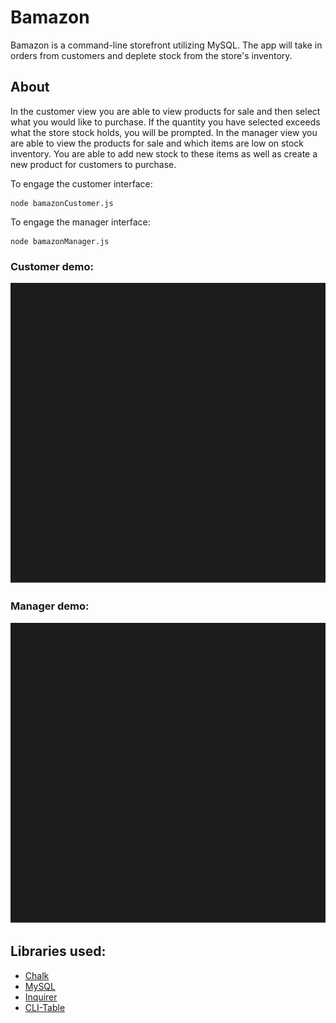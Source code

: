 # Bamazon
Bamazon is a command-line storefront utilizing MySQL. The app will take in orders from customers and deplete stock from the store's inventory. 


## About
In the customer view you are able to view products for sale and then select what you would like to purchase. If the quantity you have selected exceeds what the store stock holds, you will be prompted. In the manager view you are able to view the products for sale and which items are low on stock inventory. You are able to add new stock to these items as well as create a new product for customers to purchase. 

To engage the customer interface:
```
node bamazonCustomer.js
```
To engage the manager interface:
```
node bamazonManager.js
```

### Customer demo:
<p align='center'>
<img width='600' src='./images/customer.svg'>
</p>

### Manager demo:
<p align='center'>
<img width='600' src='./images/manager.svg'>
</p>

## Libraries used:
- [Chalk](https://github.com/chalk/chalk)
- [MySQL](https://github.com/mysqljs/mysql)
- [Inquirer](https://github.com/SBoudrias/Inquirer.js)
- [CLI-Table](https://github.com/Automattic/cli-table)
